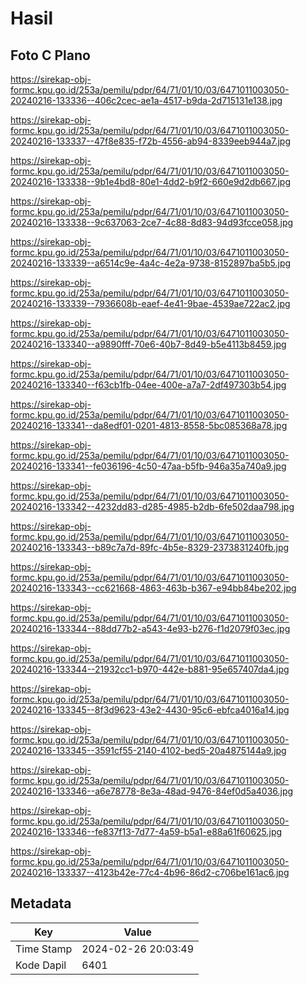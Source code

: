 # Hasil

## Foto C Plano

https://sirekap-obj-formc.kpu.go.id/253a/pemilu/pdpr/64/71/01/10/03/6471011003050-20240216-133336--406c2cec-ae1a-4517-b9da-2d715131e138.jpg

https://sirekap-obj-formc.kpu.go.id/253a/pemilu/pdpr/64/71/01/10/03/6471011003050-20240216-133337--47f8e835-f72b-4556-ab94-8339eeb944a7.jpg

https://sirekap-obj-formc.kpu.go.id/253a/pemilu/pdpr/64/71/01/10/03/6471011003050-20240216-133338--9b1e4bd8-80e1-4dd2-b9f2-660e9d2db667.jpg

https://sirekap-obj-formc.kpu.go.id/253a/pemilu/pdpr/64/71/01/10/03/6471011003050-20240216-133338--9c637063-2ce7-4c88-8d83-94d93fcce058.jpg

https://sirekap-obj-formc.kpu.go.id/253a/pemilu/pdpr/64/71/01/10/03/6471011003050-20240216-133339--a6514c9e-4a4c-4e2a-9738-8152897ba5b5.jpg

https://sirekap-obj-formc.kpu.go.id/253a/pemilu/pdpr/64/71/01/10/03/6471011003050-20240216-133339--7936608b-eaef-4e41-9bae-4539ae722ac2.jpg

https://sirekap-obj-formc.kpu.go.id/253a/pemilu/pdpr/64/71/01/10/03/6471011003050-20240216-133340--a9890fff-70e6-40b7-8d49-b5e4113b8459.jpg

https://sirekap-obj-formc.kpu.go.id/253a/pemilu/pdpr/64/71/01/10/03/6471011003050-20240216-133340--f63cb1fb-04ee-400e-a7a7-2df497303b54.jpg

https://sirekap-obj-formc.kpu.go.id/253a/pemilu/pdpr/64/71/01/10/03/6471011003050-20240216-133341--da8edf01-0201-4813-8558-5bc085368a78.jpg

https://sirekap-obj-formc.kpu.go.id/253a/pemilu/pdpr/64/71/01/10/03/6471011003050-20240216-133341--fe036196-4c50-47aa-b5fb-946a35a740a9.jpg

https://sirekap-obj-formc.kpu.go.id/253a/pemilu/pdpr/64/71/01/10/03/6471011003050-20240216-133342--4232dd83-d285-4985-b2db-6fe502daa798.jpg

https://sirekap-obj-formc.kpu.go.id/253a/pemilu/pdpr/64/71/01/10/03/6471011003050-20240216-133343--b89c7a7d-89fc-4b5e-8329-2373831240fb.jpg

https://sirekap-obj-formc.kpu.go.id/253a/pemilu/pdpr/64/71/01/10/03/6471011003050-20240216-133343--cc621668-4863-463b-b367-e94bb84be202.jpg

https://sirekap-obj-formc.kpu.go.id/253a/pemilu/pdpr/64/71/01/10/03/6471011003050-20240216-133344--88dd77b2-a543-4e93-b276-f1d2079f03ec.jpg

https://sirekap-obj-formc.kpu.go.id/253a/pemilu/pdpr/64/71/01/10/03/6471011003050-20240216-133344--21932cc1-b970-442e-b881-95e657407da4.jpg

https://sirekap-obj-formc.kpu.go.id/253a/pemilu/pdpr/64/71/01/10/03/6471011003050-20240216-133345--8f3d9623-43e2-4430-95c6-ebfca4016a14.jpg

https://sirekap-obj-formc.kpu.go.id/253a/pemilu/pdpr/64/71/01/10/03/6471011003050-20240216-133345--3591cf55-2140-4102-bed5-20a4875144a9.jpg

https://sirekap-obj-formc.kpu.go.id/253a/pemilu/pdpr/64/71/01/10/03/6471011003050-20240216-133346--a6e78778-8e3a-48ad-9476-84ef0d5a4036.jpg

https://sirekap-obj-formc.kpu.go.id/253a/pemilu/pdpr/64/71/01/10/03/6471011003050-20240216-133346--fe837f13-7d77-4a59-b5a1-e88a61f60625.jpg

https://sirekap-obj-formc.kpu.go.id/253a/pemilu/pdpr/64/71/01/10/03/6471011003050-20240216-133337--4123b42e-77c4-4b96-86d2-c706be161ac6.jpg


## Metadata

| Key        | Value               |
| ---------- | ------------------- |
| Time Stamp | 2024-02-26 20:03:49 |
| Kode Dapil | 6401                |




